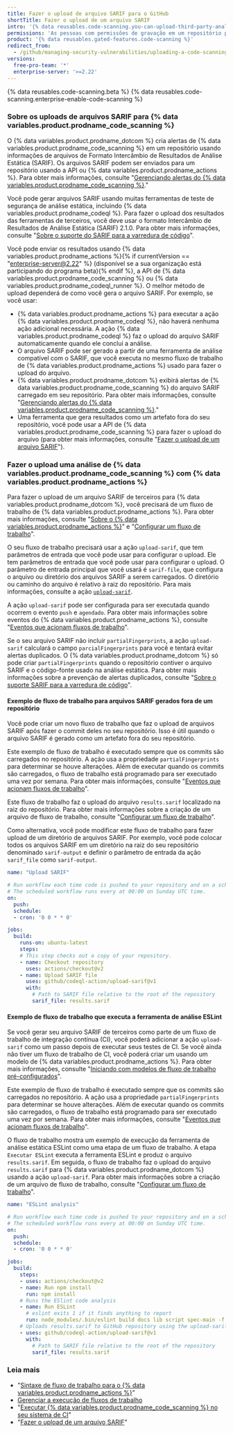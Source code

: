 ```yaml
---
title: Fazer o upload de arquivo SARIF para o GitHub
shortTitle: Fazer o upload de um arquivo SARIF
intro: '{% data reusables.code-scanning.you-can-upload-third-party-analysis %}'
permissions: 'As pessoas com permissões de gravação em um repositório podem fazer upload de dados {% data variables.product.prodname_code_scanning %} de uma ferramenta de terceiros.'
product: '{% data reusables.gated-features.code-scanning %}'
redirect_from:
  - /github/managing-security-vulnerabilities/uploading-a-code-scanning-analysis-to-github
versions:
  free-pro-team: '*'
  enterprise-server: '>=2.22'
---
```


{% data reusables.code-scanning.beta %}
{% data reusables.code-scanning.enterprise-enable-code-scanning %}

### Sobre os uploads de arquivos SARIF para {% data variables.product.prodname_code_scanning %}

O {% data variables.product.prodname_dotcom %} cria alertas de {% data variables.product.prodname_code_scanning %} em um repositório usando informações de arquivos de Formato Intercâmbio de Resultados de Análise Estática (SARIF). Os arquivos SARIF podem ser enviados para um repositório usando a API ou {% data variables.product.prodname_actions %}. Para obter mais informações, consulte "[Gerenciando alertas do {% data variables.product.prodname_code_scanning %}](/github/finding-security-vulnerabilities-and-errors-in-your-code/managing-alerts-from-code-scanning)."

Você pode gerar arquivos SARIF usando muitas ferramentas de teste de segurança de análise estática, incluindo {% data variables.product.prodname_codeql %}. Para fazer o upload dos resultados das ferramentas de terceiros, você deve usar o formato Intercâmbio de Resultados de Análise Estática (SARIF) 2.1.0. Para obter mais informações, consulte "[Sobre o suporte do SARIF para a varredura de código](/github/finding-security-vulnerabilities-and-errors-in-your-code/about-sarif-support-for-code-scanning)".

Você pode enviar os resultados usando {% data variables.product.prodname_actions %}{% if currentVersion == "enterprise-server@2.22" %} (disponível se a sua organização está participando do programa beta){% endif %}, a API de {% data variables.product.prodname_code_scanning %} ou {% data variables.product.prodname_codeql_runner %}. O melhor método de upload dependerá de como você gera o arquivo SARIF. Por exemplo, se você usar:

- {% data variables.product.prodname_actions %} para executar a ação {% data variables.product.prodname_codeql %}, não haverá nenhuma ação adicional necessária. A ação {% data variables.product.prodname_codeql %} faz o upload do arquivo SARIF automaticamente quando ele conclui a análise.
- O arquivo SARIF pode ser gerado a partir de uma ferramenta de análise compatível com o SARIF, que você executa no mesmo fluxo de trabalho de {% data variables.product.prodname_actions %} usado para fazer o upload do arquivo.
- {% data variables.product.prodname_dotcom %} exibirá alertas de {% data variables.product.prodname_code_scanning %} do arquivo SARIF carregado em seu repositório. Para obter mais informações, consulte "[Gerenciando alertas do {% data variables.product.prodname_code_scanning %}](/github/finding-security-vulnerabilities-and-errors-in-your-code/managing-alerts-from-code-scanning)."
- Uma ferramenta que gera resultados como um artefato fora do seu repositório, você pode usar a API de {% data variables.product.prodname_code_scanning %} para fazer o upload do arquivo (para obter mais informações, consulte "[Fazer o upload de um arquivo SARIF](/rest/reference/code-scanning#upload-a-sarif-file)").

### Fazer o upload uma análise de {% data variables.product.prodname_code_scanning %} com {% data variables.product.prodname_actions %}

Para fazer o upload de um arquivo SARIF de terceiros para {% data variables.product.prodname_dotcom %}, você precisará de um fluxo de trabalho de {% data variables.product.prodname_actions %}. Para obter mais informações, consulte "[Sobre o {% data variables.product.prodname_actions %}](/actions/getting-started-with-github-actions/about-github-actions)" e "[Configurar um fluxo de trabalho](/actions/configuring-and-managing-workflows/configuring-a-workflow)".

O seu fluxo de trabalho precisará usar a ação `upload-sarif`, que tem parâmetros de entrada que você pode usar para configurar o upload. Ele tem parâmetros de entrada que você pode usar para configurar o upload. O parâmetro de entrada principal que você usará é `sarif-file`, que configura o arquivo ou diretório dos arquivos SARIF a serem carregados. O diretório ou caminho do arquivo é relativo à raiz do repositório. Para mais informações, consulte a ação [`upload-sarif`](https://github.com/github/codeql-action/tree/HEAD/upload-sarif).

A ação `upload-sarif` pode ser configurada para ser executada quando ocorrem o evento `push` e `agendado`. Para obter mais informações sobre eventos do {% data variables.product.prodname_actions %}, consulte "[Eventos que acionam fluxos de trabalho](/actions/reference/events-that-trigger-workflows)".

Se o seu arquivo SARIF não incluir `partialFingerprints`, a ação `upload-sarif` calculará o campo `parcialFingerprints` para você e tentará evitar alertas duplicados. O {% data variables.product.prodname_dotcom %} só pode criar `partialFingerprints` quando o repositório contiver o arquivo SARIF e o código-fonte usado na análise estática. Para obter mais informações sobre a prevenção de alertas duplicados, consulte "[Sobre o suporte SARIF para a varredura de código](/github/finding-security-vulnerabilities-and-errors-in-your-code/about-sarif-support-for-code-scanning#preventing-duplicate-alerts-using-fingerprints)".

#### Exemplo de fluxo de trabalho para arquivos SARIF gerados fora de um repositório

Você pode criar um novo fluxo de trabalho que faz o upload de arquivos SARIF após fazer o commit deles no seu repositório. Isso é útil quando o arquivo SARIF é gerado como um artefato fora do seu repositório.

Este exemplo de fluxo de trabalho é executado sempre que os commits são carregados no repositório. A ação usa a propriedade `partialFingerprints` para determinar se houve alterações. Além de executar quando os commits são carregados, o fluxo de trabalho está programado para ser executado uma vez por semana. Para obter mais informações, consulte "[Eventos que acionam fluxos de trabalho](/actions/reference/events-that-trigger-workflows)".

Este fluxo de trabalho faz o upload do arquivo `results.sarif` localizado na raiz do repositório. Para obter mais informações sobre a criação de um arquivo de fluxo de trabalho, consulte "[Configurar um fluxo de trabalho](/actions/configuring-and-managing-workflows/configuring-a-workflow)".

Como alternativa, você pode modificar este fluxo de trabalho para fazer upload de um diretório de arquivos SARIF. Por exemplo, você pode colocar todos os arquivos SARIF em um diretório na raiz do seu repositório denominado `sarif-output` e definir o parâmetro de entrada da ação `sarif_file` como `sarif-output`.

```yaml
name: "Upload SARIF"

# Run workflow each time code is pushed to your repository and on a schedule.
# The scheduled workflow runs every at 00:00 on Sunday UTC time.
on:
  push:
  schedule:
  - cron: '0 0 * * 0'

jobs:
  build:
    runs-on: ubuntu-latest
    steps:
    # This step checks out a copy of your repository.
    - name: Checkout repository
      uses: actions/checkout@v2
    - name: Upload SARIF file
      uses: github/codeql-action/upload-sarif@v1
      with:
        # Path to SARIF file relative to the root of the repository
        sarif_file: results.sarif
```

#### Exemplo de fluxo de trabalho que executa a ferramenta de análise ESLint

Se você gerar seu arquivo SARIF de terceiros como parte de um fluxo de trabalho de integração contínua (CI), você poderá adicionar a ação `upload-sarif` como um passo depois de executar seus testes de CI. Se você ainda não tiver um fluxo de trabalho de CI, você poderá criar um usando um modelo de {% data variables.product.prodname_actions %}. Para obter mais informações, consulte "[Iniciando com modelos de fluxo de trabalho pré-configurados](/actions/getting-started-with-github-actions/starting-with-preconfigured-workflow-templates)".

Este exemplo de fluxo de trabalho é executado sempre que os commits são carregados no repositório. A ação usa a propriedade `partialFingerprints` para determinar se houve alterações. Além de executar quando os commits são carregados, o fluxo de trabalho está programado para ser executado uma vez por semana. Para obter mais informações, consulte "[Eventos que acionam fluxos de trabalho](/actions/reference/events-that-trigger-workflows)".

O fluxo de trabalho mostra um exemplo de execução da ferramenta de análise estática ESLint como uma etapa de um fluxo de trabalho. A etapa `Executar ESLint` executa a ferramenta ESLint e produz o arquivo `results.sarif`. Em seguida, o fluxo de trabalho faz o upload do arquivo `results.sarif` para {% data variables.product.prodname_dotcom %} usando a ação `upload-sarif`. Para obter mais informações sobre a criação de um arquivo de fluxo de trabalho, consulte "[Configurar um fluxo de trabalho](/actions/configuring-and-managing-workflows/configuring-a-workflow)".

```yml
name: "ESLint analysis"

# Run workflow each time code is pushed to your repository and on a schedule.
# The scheduled workflow runs every at 00:00 on Sunday UTC time.
on:
  push:
  schedule:
  - cron: '0 0 * * 0'

jobs:
  build:
    steps:
    - uses: actions/checkout@v2
    - name: Run npm install
      run: npm install
    # Runs the ESlint code analysis
    - name: Run ESLint
      # eslint exits 1 if it finds anything to report
      run: node_modules/.bin/eslint build docs lib script spec-main -f node_modules/@microsoft/eslint-formatter-sarif/sarif.js -o results.sarif || true
    # Uploads results.sarif to GitHub repository using the upload-sarif action
    - uses: github/codeql-action/upload-sarif@v1
      with:
        # Path to SARIF file relative to the root of the repository
        sarif_file: results.sarif
```

### Leia mais

- "[Sintaxe de fluxo de trabalho para o {% data variables.product.prodname_actions %}](/actions/reference/workflow-syntax-for-github-actions)"
- [Gerenciar a execução de fluxos de trabalho](/actions/configuring-and-managing-workflows/managing-a-workflow-run#viewing-your-workflow-history)
- "[Executar {% data variables.product.prodname_code_scanning %} no seu sistema de CI](/github/finding-security-vulnerabilities-and-errors-in-your-code/running-code-scanning-in-your-ci-system)"
- "[Fazer o upload de um arquivo SARIF](/rest/reference/code-scanning#upload-a-sarif-file)"
